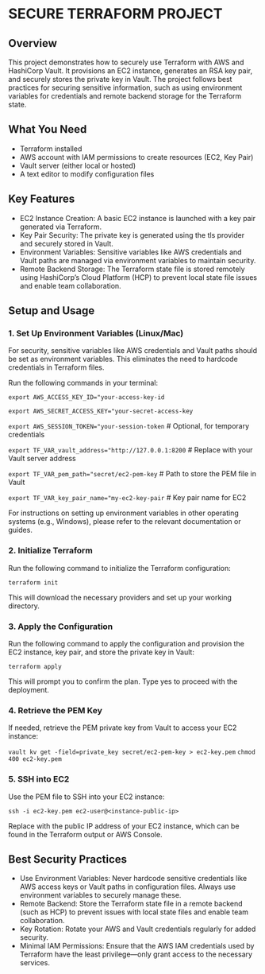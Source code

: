 # SECURE TERRAFORM PROJECT

## Overview

This project demonstrates how to securely use Terraform with AWS and HashiCorp Vault. It provisions an EC2 instance, generates an RSA key pair, and securely stores the private key in Vault. The project follows best practices for securing sensitive information, such as using environment variables for credentials and remote backend storage for the Terraform state.

## What You Need

- Terraform installed
- AWS account with IAM permissions to create resources (EC2, Key Pair)
- Vault server (either local or hosted)
- A text editor to modify configuration files

## Key Features

- EC2 Instance Creation: A basic EC2 instance is launched with a key pair generated via Terraform.
- Key Pair Security: The private key is generated using the tls provider and securely stored in Vault.
- Environment Variables: Sensitive variables like AWS credentials and Vault paths are managed via environment variables to maintain security.
- Remote Backend Storage: The Terraform state file is stored remotely using HashiCorp’s Cloud Platform (HCP) to prevent local state file issues and enable team collaboration.

## Setup and Usage

### 1. Set Up Environment Variables (Linux/Mac)

For security, sensitive variables like AWS credentials and Vault paths should be set as environment variables. This eliminates the need to hardcode credentials in Terraform files.

Run the following commands in your terminal:

`export AWS_ACCESS_KEY_ID="your-access-key-id`

`export AWS_SECRET_ACCESS_KEY="your-secret-access-key`

`export AWS_SESSION_TOKEN="your-session-token`  # Optional, for temporary credentials

`export TF_VAR_vault_address="http://127.0.0.1:8200` # Replace with your Vault server address

`export TF_VAR_pem_path="secret/ec2-pem-key`           # Path to store the PEM file in Vault

`export TF_VAR_key_pair_name="my-ec2-key-pair`         # Key pair name for EC2

For instructions on setting up environment variables in other operating systems (e.g., Windows), please refer to the relevant documentation or guides.

### 2. Initialize Terraform

Run the following command to initialize the Terraform configuration:

`terraform init`

This will download the necessary providers and set up your working directory.

### 3. Apply the Configuration

Run the following command to apply the configuration and provision the EC2 instance, key pair, and store the private key in Vault:

`terraform apply`

This will prompt you to confirm the plan. Type yes to proceed with the deployment.

### 4. Retrieve the PEM Key

If needed, retrieve the PEM private key from Vault to access your EC2 instance:

`vault kv get -field=private_key secret/ec2-pem-key > ec2-key.pem`
`chmod 400 ec2-key.pem`

### 5. SSH into EC2

Use the PEM file to SSH into your EC2 instance:

`ssh -i ec2-key.pem ec2-user@<instance-public-ip>`

Replace <instance-public-ip> with the public IP address of your EC2 instance, which can be found in the Terraform output or AWS Console.

## Best Security Practices

- Use Environment Variables: Never hardcode sensitive credentials like AWS access keys or Vault paths in configuration files. Always use environment variables to securely manage these.
- Remote Backend: Store the Terraform state file in a remote backend (such as HCP) to prevent issues with local state files and enable team collaboration.
- Key Rotation: Rotate your AWS and Vault credentials regularly for added security.
- Minimal IAM Permissions: Ensure that the AWS IAM credentials used by Terraform have the least privilege—only grant access to the necessary services.
